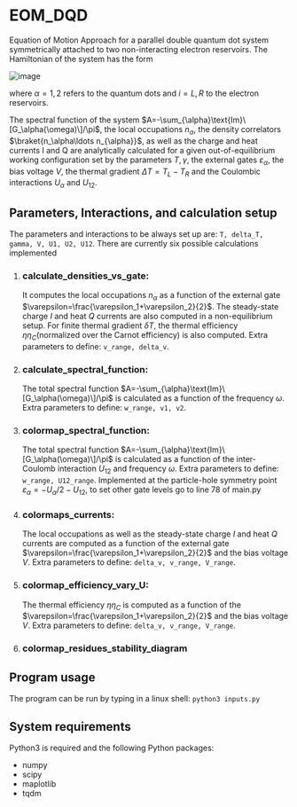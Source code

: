 # EOM_DQD
Equation of Motion Approach for a parallel double quantum dot system symmetrically attached to two non-interacting electron reservoirs.  The Hamiltonian of the system has the form

![image](https://github.com/Nahualcsc/EOM_DQD/assets/33580847/eda646d0-275a-4a1f-b317-a07837aed386)

where $\alpha=1,2$ refers to the quantum dots and $i=L,R$ to the electron reservoirs. 

The spectral function of the system $A=-\sum_{\alpha}\text{Im}\[G_\alpha(\omega)\]/\pi$, the local occupations $n_{\alpha}$, the density correlators $\braket{n_\alpha\ldots n_{\alpha}}$, as well as the  charge  and heat currents I and Q are analytically calculated for a given out-of-equilibrium working configuration set by the parameters $T,\gamma$, the external gates $\varepsilon_\alpha$, the bias voltage $V$, the thermal gradient $\Delta T=T_L-T_R$ and the Coulombic interactions $U_\alpha$ and $U_{12}$.

## Parameters, Interactions, and calculation setup
The parameters and interactions to be always set up are: ```T, delta_T, gamma, V, U1, U2, U12```. 
There are currently six possible calculations implemented
1. ### calculate_densities_vs_gate:
   It computes the local occupations $n_\alpha$ as a function of the external gate $\varepsilon=\frac{\varepsilon_1+\varepsilon_2}{2}$. The steady-state charge $I$ and heat $Q$ currents are also computed in a non-equilibrium setup. For finite thermal gradient $\delta T$, the thermal efficiency $\eta\eta_C$(normalized over the Carnot efficiency) is also computed.
   Extra parameters to define: ```v_range, delta_v```.
2. ### calculate_spectral_function:
   The total spectral function $A=-\sum_{\alpha}\text{Im}\[G_\alpha(\omega)\]/\pi$ is calculated as a function of the frequency $\omega$.
   Extra parameters to define: ```w_range, v1, v2```.
3. ### colormap_spectral_function:
   The total spectral function $A=-\sum_{\alpha}\text{Im}\[G_\alpha(\omega)\]/\pi$ is calculated as a function of the inter-Coulomb interaction $U_{12}$ and  frequency $\omega$.
   Extra parameters to define: ```w_range, U12_range```.
   Implemented at the particle-hole symmetry point $\varepsilon_\alpha=-U_\alpha/2-U_{12}$, to set other gate levels go to line 78 of main.py
4. ### colormaps_currents:
   The local occupations as well as the steady-state charge $I$ and heat $Q$ currents are computed as a function of the external gate $\varepsilon=\frac{\varepsilon_1+\varepsilon_2}{2}$ and the bias voltage $V$. 
   Extra parameters to define: ```delta_v, v_range, V_range```.
5. ### colormap_efficiency_vary_U:
   The thermal efficiency  $\eta\eta_C$ is computed as a function of the $\varepsilon=\frac{\varepsilon_1+\varepsilon_2}{2}$ and the bias voltage $V$.
   Extra parameters to define: ```delta_v, v_range, V_range```.
6. ### colormap_residues_stability_diagram
## Program usage
The program can be run by typing in a linux shell: ```python3 inputs.py ```

## System requirements
Python3 is required and the following Python packages:
- numpy
- scipy
- maplotlib
- tqdm
  
